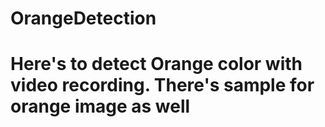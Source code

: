 # OrangeDetection
# Here's to detect Orange color with video recording. There's sample for orange image as well
